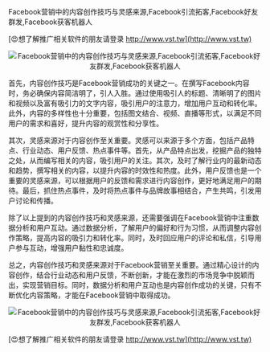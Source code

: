 Facebook营销中的内容创作技巧与灵感来源,Facebook引流拓客,Facebook好友群发,Facebook获客机器人

[😍想了解推广相关软件的朋友请登录 http://www.vst.tw](http://www.vst.tw)

 <center><img src="https://vst.tw/MP4/tuiguang/png/1.png" alt="Facebook营销中的内容创作技巧与灵感来源,Facebook引流拓客,Facebook好友群发,Facebook获客机器人"></center>

首先，内容创作技巧是Facebook营销成功的关键之一。在撰写Facebook内容时，务必确保内容简洁明了，引人入胜。通过使用吸引人的标题、清晰明了的图片和视频以及富有吸引力的文字内容，吸引用户的注意力，增加用户互动和转化率。此外，内容的多样性也十分重要，包括图文结合、视频、直播等形式，以满足不同用户的需求和喜好，提升内容的观赏性和分享性。

其次，灵感来源对于内容创作至关重要。灵感可以来源于多个方面，包括产品特点、行业动态、用户反馈、热点事件等。首先，从产品特点出发，挖掘产品的独特之处，从而编写相关的内容，吸引用户的关注。其次，及时了解行业内的最新动态和趋势，撰写相关的内容，以提升内容的时效性和热度。此外，用户反馈也是一个重要的灵感来源，可以根据用户的反馈和需求进行内容创作，更好地满足用户的期待。最后，抓住热点事件，及时将热点事件与品牌故事相结合，产生共鸣，引发用户讨论和传播。

除了以上提到的内容创作技巧和灵感来源，还需要强调在Facebook营销中注重数据分析和用户互动。通过数据分析，了解用户的偏好和行为习惯，从而调整内容创作策略，提高内容的吸引力和转化率。同时，及时回应用户的评论和私信，引导用户参与互动，增强用户黏性和忠诚度。

总之，内容创作技巧和灵感来源对于Facebook营销至关重要。通过精心设计的内容创作，结合行业动态和用户反馈，不断创新，才能在激烈的市场竞争中脱颖而出，实现营销目标。同时，数据分析和用户互动也是内容创作成功的关键，只有不断优化内容策略，才能在Facebook营销中取得成功。

 <center><img src="https://vst.tw/MP4/tuiguang/png/0.png" alt="Facebook营销中的内容创作技巧与灵感来源,Facebook引流拓客,Facebook好友群发,Facebook获客机器人"></center>

[😍想了解推广相关软件的朋友请登录 http://www.vst.tw](http://www.vst.tw)



